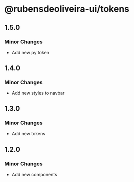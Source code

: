 # @rubensdeoliveira-ui/tokens

## 1.5.0

### Minor Changes

- Add new py token

## 1.4.0

### Minor Changes

- Add new styles to navbar

## 1.3.0

### Minor Changes

- Add new tokens

## 1.2.0

### Minor Changes

- Add new components
